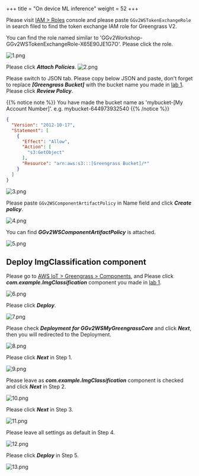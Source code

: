 +++
title = "On device ML inference"
weight = 52
+++



Please visit [IAM > Roles](https://console.aws.amazon.com/iamv2/home#/roles) console and please paste ```GGv2WSTokenExchangeRole``` in search filed to find the token exchange IAM role for Greengrass V2.

You can find the role named similar to 'GGv2Workshop-GGv2WSTokenExchangeRole-X65E90JE1G7O'. Please click the role.

![1.png](/images/4/2/1.png)

Please click ***Attach Policies***.
![2.png](/images/4/2/2.png)


Please switch to JSON tab.
Please copy below JSON and paste, don't forget to replace ***[Greengrass Bucket]*** with the bucket name you made in [lab 1](/en/1/1_1.html). Please click ***Review Policy***.


{{% notice note %}}
You have made the bucket name as 'mybucket-[My Account Number]'. e.g. mybucket-644973932540
{{% /notice %}}


``` json
{
  "Version": "2012-10-17",
  "Statement": [
    {
      "Effect": "Allow",
      "Action": [
        "s3:GetObject"
      ],
      "Resource": "arn:aws:s3:::[Greengrass Bucket]/*"
    }
  ]
}
```

![3.png](/images/4/2/3.png)

Please paste ```GGv2WSComponentArtifactPolicy``` in Name field and click ***Create policy***.

![4.png](/images/4/2/4.png)

You can find ***GGv2WSComponentArtifactPolicy*** is attached.

![5.png](/images/4/2/5.png)


<!-- ``` shell
aws iam create-policy \
  --policy-name GGv2WSComponentArtifactPolicy \
  --policy-document file://component-artifact-policy.json
```

``` shell
aws iam attach-role-policy \
  --role-name GGv2WSTokenExchangeRole \
  --policy-arn arn:aws:iam::123456789012:policy/GGv2WSComponentArtifactPolicy
``` -->


## Deploy ImgClassification component

Please go to [AWS IoT > Greengrass > Components](https://console.aws.amazon.com/iot/home?#/greengrass/v2/components), and Please click ***com.example.ImgClassification*** component you made in [lab 1](/en/1/1_1.html).

![6.png](/images/4/2/6.png)

Please click ***Deploy***.

![7.png](/images/4/2/7.png)

Please check ***Deployment for GGv2WSMyGreengrassCore*** and click ***Next***, then you will redirected to the Deployment.

![8.png](/images/4/2/8.png)

Please click ***Next*** in Step 1.

![9.png](/images/4/2/9.png)

Please leave as ***com.example.ImgClassification*** component is checked and click ***Next*** in Step 2.

![10.png](/images/4/2/10.png)

Please click ***Next*** in Step 3.

![11.png](/images/4/2/11.png)

Please leave all settings as default in Step 4.

![12.png](/images/4/2/12.png)

Please click ***Deploy*** in Step 5.

![13.png](/images/4/2/13.png)

